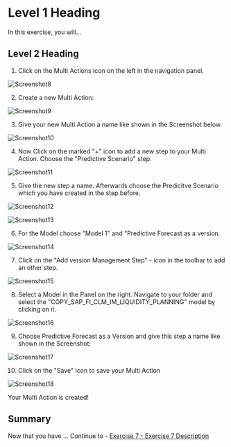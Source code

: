

# Level 1 Heading

In this exercise, you will...

## Level 2 Heading

1. Click on the Multi Actions icon on the left in the navigation panel.

![Screenshot8](https://github.com/SAP-samples/teched2022-DA280/blob/main/exercises/ex6/images/Screenshot8.PNG)

2. Create a new Multi Action:

![Screenshot9](https://github.com/SAP-samples/teched2022-DA280/blob/main/exercises/ex6/images/Screenshot9.PNG)

3. Give your new Multi Action a name like shown in the Screenshot below.

![Screenshot10](https://github.com/SAP-samples/teched2022-DA280/blob/main/exercises/ex6/images/Screenshot10.PNG)

4. Now Click on the marked "+" icon to add a new step to your Multi Action. Choose the "Predictive Scenario" step.

![Screenshot11](https://github.com/SAP-samples/teched2022-DA280/blob/main/exercises/ex6/images/Screenshot11.PNG)

5. Give the new step a name. Afterwards choose the Predicitve Scenario which you have created in the step before.

![Screenshot12](https://github.com/SAP-samples/teched2022-DA280/blob/main/exercises/ex6/images/Screenshot12.PNG)

![Screenshot13](https://github.com/SAP-samples/teched2022-DA280/blob/main/exercises/ex6/images/Screenshot13.PNG)

6. For the Model choose "Model 1" and "Predictive Forecast as a version.

![Screenshot14](https://github.com/SAP-samples/teched2022-DA280/blob/main/exercises/ex6/images/Screenshot14.PNG)

7. Click on the "Add version Management Step" - icon in the toolbar to add an other step.

![Screenshot15](https://github.com/SAP-samples/teched2022-DA280/blob/main/exercises/ex6/images/Screenshot15.PNG)

8. Select a Model in the Panel on the right. Navigate to your folder and select the "COPY_SAP_FI_CLM_IM_LIQUIDITY_PLANNING" model by clicking on it.

![Screenshot16](https://github.com/SAP-samples/teched2022-DA280/blob/main/exercises/ex6/images/Screenshot16.PNG)

9. Choose Predictive Forecast as a Version and give this step a name like shown in the Screenshot:

![Screenshot17](https://github.com/SAP-samples/teched2022-DA280/blob/main/exercises/ex6/images/Screenshot17.PNG)

10. Click on the "Save" icon to save your Multi Action

![Screenshot18](https://github.com/SAP-samples/teched2022-DA280/blob/main/exercises/ex6/images/Screenshot18.PNG)


Your Multi Action is created!




## Summary

Now that you have ... 
Continue to - [Exercise 7 - Exercise 7 Description](../ex7/README.md)
